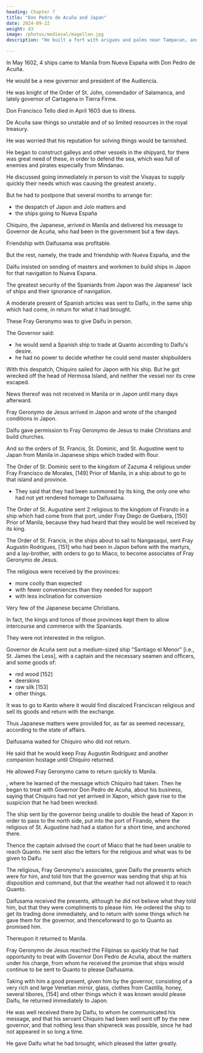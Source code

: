 ```yaml
---
heading: Chapter 7
title: "Don Pedro de Acuña and Japan"
date: 2024-09-22
weight: 43
image: /photos/medieval/magellan.jpg
description: "He built a fort with arigues and palms near Tampacan, and founded a Spanish settlement which he named Murcia"

---
```



In May 1602, 4 ships came to Manila from Nueva España with Don Pedro de Acuña.

He would be a new governor and president of the Audiencia.

He was knight of the Order of St. John, comendador of Salamanca, and lately governor of Cartagena in Tierra Firme.

<!-- He was received into the government to the great satisfaction of the whole country, on account of the need there of one who would be as skilled in matters of war as watchful and careful in the government. , his predecessor, awaiting his residencia which was to be taken, had to remain in Manila until the following year, six hundred and three, and in the month of  he died of an acute illness. -->

Don Francisco Tello died in April 1603 due to illness.

De Acuña saw things so unstable and of so limited resources in the royal treasury.

He was worried that his reputation for solving things would be tarnished. 

 <!-- for the purpose, found that his lot was not so good as he had imagined when he had been appointed; since the state of affairs obliged him to risk a part of his reputation without his being able to remedy matters as quickly as was to be desired. -->

<!-- He took heart as much as possible, however, and without sparing himself any personal labor in whatever presented itself, he began with what was to be done in Manila and its environs. -->

He began to construct galleys and other vessels in the shipyard, for there was great need of these, in order to defend the sea, which was full of enemies and pirates especially from Mindanao. 

 <!-- provinces of Pintados, in order -->

He discussed going immediately in person to visit the Visayas to supply quickly their needs which was causing the greatest anxiety..

But he had to postpone that several months to arrange for:
- the despatch of Japon and Jolo matters and
- the ships going to Nueva España

<!-- , all of which came at once and had to be seen to. -->

Chiquiro, the Japanese, arrived in Manila and delivered his message to Governor de Acuña, who had been in the government but a few days.

<!-- The matter and its determination, together with the reply, were immediately considered. 

It required the greatest amount of thought to decide how this was to be made, in the most fitting manner possible. -->

Friendship with Daifusama was profitable. 

<!-- a good thing and of great profit, and a necessity to obtain and conclude, even should certain difficulties have to be overcome; and although the sailing to Quanto and its commerce were not of much account to the Spaniards; nevertheless those things would be fulfilled by sending a ship there with some goods for exchange.  -->

But the rest, namely, the trade and friendship with Nueva España, and the 

Daifu insisted on sending of masters and workmen to build ships in Japon for that navigation to Nueva Espana. 

 <!-- and which Fray Geronymo had assured him would be done, was a serious matter and impossible to be carried out, as it was very harmful and prejudicial to the Filipinas. -->

The greatest security of the Spaniards from Japon was the Japanese' lack of ships and their ignorance of navigation.

<!-- As often as the latter had intended to attack Manila, they had been prevented by this obstacle.  -->

<!-- Now to send the Japanese workmen and masters to make Spanish ships for them and show them how such vessels were made, would be to give them the weapons that they needed for their own [i.e., the Filipinas'] destruction, while their navigation to Nueva España, and making long voyages, would cause very great troubles. [148]  -->

<!-- Each matter singly was of great importance and consideration, and such that the governor could not decide them, and they could not be decided in Manila, without informing his Majesty and the latter's viceroy of Nueva España, who was so much concerned, thereof.

In order to take measures in the matter, and not to delay the Japanese from returning with his reply,  -->

A moderate present of Spanish articles was sent to Daifu, in the same ship which had come, in return for what it had brought.

These Fray Geronymo was to give Daifu in person.

<!-- The former was written to tell Daifu with what pleasure the governor received the good-will that he manifested to him, and the peace and friendship with the Spaniards, and all the other things that he was doing for them; and that he, the governor, would keep it and observe it in so far as he was concerned, and that very year  -->

The Governor said:
- he would send a Spanish ship to trade at Quanto according to Daifu's desire.
- he had no power to decide whether he could send master shipbuilders

<!-- , and that he would despatch it quickly. -->

<!-- As to the navigation which the latter wished to undertake to Nueva España and his desire to have masters sent him for that purpose, to build ships for that voyage, that was a matter which—although the governor would do his best to effect, and to please him in everything—was not within his control, without first informing his Majesty and the latter's viceroy in Nueva España thereof; 

for he, the governor, had no power or authority outside of the affairs of his government of the Filipinas. He said that he would write and would treat of it immediately, and hoped that it would be properly settled there.  -->

<!-- Until the reply came from España, which would necessarily have to be delayed three years, because that country was so far, he begged Daifu to be patient and suffer it, since it was not in his control, and nothing else could be done.

The governor wrote Fray Geronymo to humor Daifu in everything, with the best words he could use to please him, but not to embarrass himself thenceforward by promising him and expediting such things for him.  -->

With this despatch, Chiquiro sailed for Japon with his ship. But he got wrecked off the head of Hermosa Island, and neither the vessel nor its crew escaped.

News thereof was not received in Manila or in Japon until many days afterward.

Fray Geronymo de Jesus arrived in Japon and wrote of the changed conditions in Japon.

Daifu gave permission to Fray Geronymo de Jesus to make Christians and build churches. 

And so the orders of St. Francis, St. Dominic, and St. Augustine went to Japan from Manila in Japanese ships which traded with flour.

 <!-- and captains which were then at Manila, having come with flour, and which were about to return.  -->

The Order of St. Dominic sent to the kingdom of Zazuma 4 religious under Fray Francisco de Morales, [149] Prior of Manila, in a ship about to go to that island and province. 
- They said that they had been summoned by its king, the only one who had not yet rendered homage to Daifusama. 

The Order of St. Augustine sent 2 religious to the kingdom of Firando in a ship which had come from that port, under Fray Diego de Guebara, [150] Prior of Manila, because they had heard that they would be well received by its king. 

The Order of St. Francis, in the ships about to sail to Nangasaqui, sent Fray Augustin Rodrigues, [151] who had been in Japon before with the martyrs, and a lay-brother, with orders to go to Miaco, to become associates of Fray Geronymo de Jesus.

<!-- Although some difficulties presented themselves to the governor in regard to the departure of these religious from Manila, and their going to Japon so hastily, yet on account of the great pressure which they brought to bear upon him, these were not sufficient to cause him to refuse them the permission which they requested. -->

The religious were received by the provinces:
- more coolly than expected
- with fewer conveniences than they needed for support
- with less inclination for conversion

<!-- , in which they had imagined that they were to have great and immediate results, for  -->

Very few of the Japanese became Christians.

In fact, the kings and tonos of those provinces kept them to allow intercourse and commerce with the Spaniards.

They were not interested in the religion.

Governor de Acuña sent out a medium-sized ship "Santiago el Menor" [i.e., St. James the Less], with a captain and the necessary seamen and officers, and some goods of:
- red wood [152] 
- deerskins
- raw silk [153]
- other things.

It was to go to Kanto where it would find discalced Franciscan religious and sell its goods and return with the exchange.

<!-- —and with the permission of Daifusama—to Manila. -->

Thus Japanese matters were provided for, as far as seemed necessary, according to the state of affairs.

Daifusama waited for Chiquiro who did not return. 

<!-- , his servant, whom he had sent to Manila with the letters from Fray Geronymo de Jesus, pressed the latter so closely concerning the things which he desired and about which he had treated with him, that Fray Geronymo, seeing that Chiquiro was slow in returning, and that few arguments were of avail with Daifu, in order to satisfy him the better, requested permission of him to go to Manila in person, there to communicate and conclude matters with the governor by word of mouth, and bring a reply to him.  -->

He said that he would keep Fray Augustin Rodriguez and another companion hostage until Chiquiro returned. 

He allowed Fray Geronymo came to return quickly to Manila.

, where he learned of the message which Chiquiro had taken. Then he began to treat with Governor Don Pedro de Acuña, about his business, saying that Chiquiro had not yet arrived in Xapon, which gave rise to the suspicion that he had been wrecked.

The ship sent by the governor being unable to double the head of Xapon in order to pass to the north side, put into the port of Firando, where the religious of St. Augustine had had a station for a short time, and anchored there.

Thence the captain advised the court of Miaco that he had been unable to reach Quanto. He sent also the letters for the religious and what was to be given to Daifu.

The religious, Fray Geronymo's associates, gave Daifu the presents which were for him, and told him that the governor was sending that ship at his disposition and command, but that the weather had not allowed it to reach Quanto. 

Daifusama received the presents, although he did not believe what they told him, but that they were compliments to please him. He ordered the ship to get its trading done immediately, and to return with some things which he gave them for the governor, and thenceforward to go to Quanto as promised him.

Thereupon it returned to Manila.

Fray Geronymo de Jesus reached the Filipinas so quickly that he had opportunity to treat with Governor Don Pedro de Acuña, about the matters under his charge, from whom he received the promise that ships would continue to be sent to Quanto to please Daifusama.

Taking with him a good present, given him by the governor, consisting of a very rich and large Venetian mirror, glass, clothes from Castilla, honey, several tibores, [154] and other things which it was known would please Daifu, he returned immediately to Japon. 

He was well received there by Daifu, to whom he communicated his message, and that his servant Chiquiro had been well sent off by the new governor, and that nothing less than shipwreck was possible, since he had not appeared in so long a time.

He gave Daifu what he had brought, which pleased the latter greatly.

